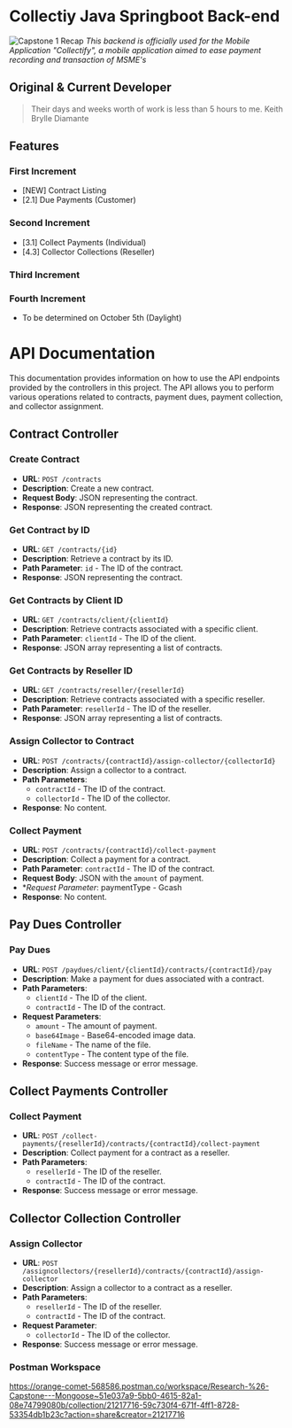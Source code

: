 # Collectiy Java Springboot Back-end
![Capstone 1 Recap](https://github.com/kbdiamondes/collectify-backend/assets/68324799/64fdcd15-6100-4251-8126-d6a7df201073)
_This backend is officially used for the Mobile Application "Collectify", a mobile application aimed to ease payment recording and transaction of MSME's_

## Original & Current Developer

> Their days and weeks worth of work is less than 5 hours to me.
Keith Brylle Diamante

## Features

### First Increment

- [NEW] Contract Listing
- [2.1] Due Payments (Customer)

### Second Increment
- [3.1] Collect Payments (Individual) 
- [4.3] Collector Collections (Reseller) 


### Third Increment
### Fourth Increment
- To be determined on October 5th (Daylight)

# API Documentation

This documentation provides information on how to use the API endpoints provided by the controllers in this project. The API allows you to perform various operations related to contracts, payment dues, payment collection, and collector assignment.

## Contract Controller

### Create Contract
- **URL**: `POST /contracts`
- **Description**: Create a new contract.
- **Request Body**: JSON representing the contract.
- **Response**: JSON representing the created contract.

### Get Contract by ID
- **URL**: `GET /contracts/{id}`
- **Description**: Retrieve a contract by its ID.
- **Path Parameter**: `id` - The ID of the contract.
- **Response**: JSON representing the contract.

### Get Contracts by Client ID
- **URL**: `GET /contracts/client/{clientId}`
- **Description**: Retrieve contracts associated with a specific client.
- **Path Parameter**: `clientId` - The ID of the client.
- **Response**: JSON array representing a list of contracts.

### Get Contracts by Reseller ID
- **URL**: `GET /contracts/reseller/{resellerId}`
- **Description**: Retrieve contracts associated with a specific reseller.
- **Path Parameter**: `resellerId` - The ID of the reseller.
- **Response**: JSON array representing a list of contracts.

### Assign Collector to Contract
- **URL**: `POST /contracts/{contractId}/assign-collector/{collectorId}`
- **Description**: Assign a collector to a contract.
- **Path Parameters**:
  - `contractId` - The ID of the contract.
  - `collectorId` - The ID of the collector.
- **Response**: No content.

### Collect Payment
- **URL**: `POST /contracts/{contractId}/collect-payment`
- **Description**: Collect a payment for a contract.
- **Path Parameter**: `contractId` - The ID of the contract.
- **Request Body**: JSON with the `amount` of payment.
- **Request Parameter*: paymentType - Gcash
- **Response**: No content.

## Pay Dues Controller

### Pay Dues
- **URL**: `POST /paydues/client/{clientId}/contracts/{contractId}/pay`
- **Description**: Make a payment for dues associated with a contract.
- **Path Parameters**:
  - `clientId` - The ID of the client.
  - `contractId` - The ID of the contract.
- **Request Parameters**:
  - `amount` - The amount of payment.
  - `base64Image` - Base64-encoded image data.
  - `fileName` - The name of the file.
  - `contentType` - The content type of the file.
- **Response**: Success message or error message.

## Collect Payments Controller

### Collect Payment
- **URL**: `POST /collect-payments/{resellerId}/contracts/{contractId}/collect-payment`
- **Description**: Collect payment for a contract as a reseller.
- **Path Parameters**:
  - `resellerId` - The ID of the reseller.
  - `contractId` - The ID of the contract.
- **Response**: Success message or error message.

## Collector Collection Controller

### Assign Collector
- **URL**: `POST /assigncollectors/{resellerId}/contracts/{contractId}/assign-collector`
- **Description**: Assign a collector to a contract as a reseller.
- **Path Parameters**:
  - `resellerId` - The ID of the reseller.
  - `contractId` - The ID of the contract.
- **Request Parameter**:
  - `collectorId` - The ID of the collector.
- **Response**: Success message or error message.

### Postman Workspace

https://orange-comet-568586.postman.co/workspace/Research-%26-Capstone---Mongoose~51e037a9-5bb0-4615-82a1-08e74799080b/collection/21217716-59c730f4-671f-4ff1-8728-53354db1b23c?action=share&creator=21217716
